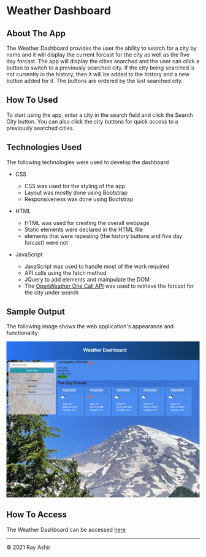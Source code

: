 # Weather Dashboard

## About The App

The Weather Dashboard provides the user the ability to search for a city by name and it will display the current forcast for the city as well as the five day forcast. The app will display the cities searched and the user can click a button to switch to a previously searched city. If the city being searched is not currently in the history, then it will be added to the history and a new button added for it. The buttons are ordered by the last searched city. 

## How To Used

To start using the app, enter a city in the search field and click the Search City button. You can also click the city buttons for quick access to a previously searched cities. 

## Technologies Used

The following technologies were used to develop the dashboard

* CSS 
    * CSS was used for the styling of the app
    * Layout was mostly done using Bootstrap
    * Responsiveness was done using Bootstrap

* HTML
    * HTML was used for creating the overall webpage
    * Static elements were declared in the HTML file
    * elements that were repeating (the history buttons and five day forcast) were not 

* JavaScript
    * JavaScript was used to handle most of the work required 
    * API calls using the fetch method
    * JQuery to add elements and mainpulate the DOM
    * The [OpenWeather One Call API](https://openweathermap.org/api/one-call-api) was used to retrieve the forcast for the city under search
## Sample Output

The following image shows the web application's appearance and functionality:

![The weather app includes a search option, a list of cities, and a five-day forecast and current weather conditions for Atlanta.](./assets/images/weatherAppDemo.png)

## How To Access
The Weather Dashboard can be accessed [here](https://rashir01.github.io/WeatherDashboard/)

- - -
© 2021 Ray Ashir
